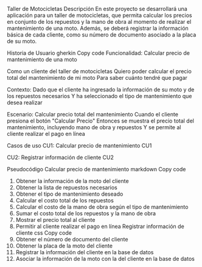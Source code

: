 Taller de Motocicletas
Descripción
En este proyecto se desarrollará una aplicación para un taller de motocicletas, que permita calcular los precios en conjunto de los repuestos y la mano de obra al momento de realizar el mantenimiento de una moto. Además, se deberá registrar la información básica de cada cliente, como su número de documento asociado a la placa de su moto.

Historia de Usuario
gherkin
Copy code
Funcionalidad: Calcular precio de mantenimiento de una moto

Como un cliente del taller de motocicletas
Quiero poder calcular el precio total del mantenimiento de mi moto
Para saber cuánto tendré que pagar

Contexto:
Dado que el cliente ha ingresado la información de su moto y de los repuestos necesarios
Y ha seleccionado el tipo de mantenimiento que desea realizar

Escenario: Calcular precio total del mantenimiento
Cuando el cliente presiona el botón "Calcular Precio"
Entonces se muestra el precio total del mantenimiento, incluyendo mano de obra y repuestos
Y se permite al cliente realizar el pago en línea

Casos de uso
CU1: Calcular precio de mantenimiento
CU1

CU2: Registrar información de cliente
CU2

Pseudocódigo
Calcular precio de mantenimiento
markdown
Copy code
1. Obtener la información de la moto del cliente
2. Obtener la lista de repuestos necesarios
3. Obtener el tipo de mantenimiento deseado
4. Calcular el costo total de los repuestos
5. Calcular el costo de la mano de obra según el tipo de mantenimiento
6. Sumar el costo total de los repuestos y la mano de obra
7. Mostrar el precio total al cliente
8. Permitir al cliente realizar el pago en línea
Registrar información de cliente
css
Copy code
1. Obtener el número de documento del cliente
2. Obtener la placa de la moto del cliente
3. Registrar la información del cliente en la base de datos
4. Asociar la información de la moto con la del cliente en la base de datos
